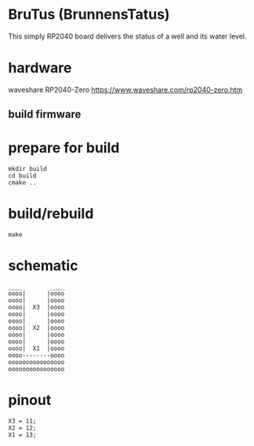 # BruTus (BrunnensTatus)
This simply RP2040 board delivers the status of a well and its water level.


# hardware
waveshare RP2040-Zero
https://www.waveshare.com/rp2040-zero.htm


## build firmware
# prepare for build
    mkdir build
    cd build
    cmake ..
# build/rebuild
    make


# schematic
    ____        ____
    oooo|      |oooo
    oooo|      |oooo
    oooo|  X3  |oooo
    oooo|      |oooo
    oooo|      |oooo
    oooo|  X2  |oooo
    oooo|      |oooo
    oooo|      |oooo
    oooo|  X1  |oooo
    oooo--------oooo
    oooooooooooooooo
    oooooooooooooooo


# pinout
    X3 = 11;
    X2 = 12;
    X1 = 13;
